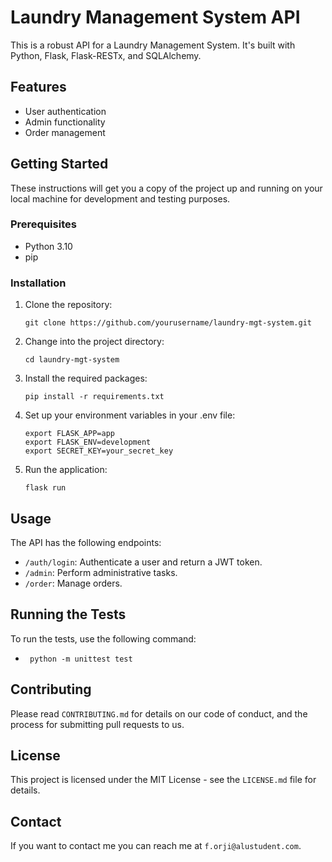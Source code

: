 # Laundry Management System API

This is a robust API for a Laundry Management System. It's built with Python, Flask, Flask-RESTx, and SQLAlchemy.

## Features

- User authentication
- Admin functionality
- Order management

## Getting Started

These instructions will get you a copy of the project up and running on your local machine for development and testing purposes.

### Prerequisites

- Python 3.10
- pip

### Installation

1. Clone the repository:
    ```
    git clone https://github.com/yourusername/laundry-mgt-system.git
    ```
2. Change into the project directory:
    ```
    cd laundry-mgt-system
    ```
3. Install the required packages:
    ```
    pip install -r requirements.txt
    ```
4. Set up your environment variables in your .env file:
    ```
    export FLASK_APP=app
    export FLASK_ENV=development
    export SECRET_KEY=your_secret_key
   ```
5. Run the application:
    ```
    flask run
    ```

## Usage

The API has the following endpoints:

- `/auth/login`: Authenticate a user and return a JWT token.
- `/admin`: Perform administrative tasks.
- `/order`: Manage orders.

## Running the Tests

To run the tests, use the following command:
 - ```
    python -m unittest test
    ```
## Contributing

Please read `CONTRIBUTING.md` for details on our code of conduct, and the process for submitting pull requests to us.

## License

This project is licensed under the MIT License - see the `LICENSE.md` file for details.

## Contact

If you want to contact me you can reach me at `f.orji@alustudent.com`.